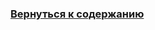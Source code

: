 ### [Вернуться к содержанию](https://github.com/AlexandrKuznetsov1/Practical_work/blob/master/README.md)
